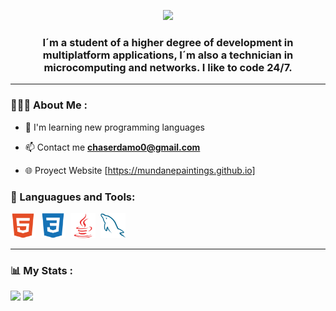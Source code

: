 <p align="center">
  <a href="https://github.com/Chaseradamo/readme-typing-svg">
    <img src="https://readme-typing-svg.demolab.com/?lines=Full-stack%20web%20and%20app%20developer;Getting%20started%20in %20programming;1%2B%20year%20of%20coding%20experience;Always%20learning%20new%20things&font=Fira%20Code&center=true&width=440&height=45&color=A2C3E1FFCenter=true&pause=1000&size=25" /></a>
</p>


<div id="header" align="center">
  <!--
  <a href="https://git.io/typing-svg"><img src="https://readme-typing-svg.demolab.com?font=&weight=500&size=35&pause=1000&color=A2C3E1&center=true&vCenter=true&width=435&lines=Hi+%F0%9F%91%8B%F0%9F%8F%BC+%2C+I%C2%B4m+Chaserdamo" alt="Typing SVG" /></a>
  -->  
<h3 align="center">I´m a student of a higher degree of development in multiplatform applications, I´m also a technician in microcomputing and networks. I like to code 24/7.</h3>
</div>


---

### 🧑🏻‍💻 About Me : 

- 📖 I'm learning new programming languages

- 📫 Contact me **chaserdamo0@gmail.com**

- 🌐 Proyect Website [https://mundanepaintings.github.io]

<div align="left">
  <h3>🔨 Languagues and Tools:</h3>
  <div>
    <img src="https://github.com/devicons/devicon/blob/master/icons/html5/html5-plain.svg" title="HTML5" alt"HTML" width="40" height="40"/>&nbsp;
    <img src="https://github.com/devicons/devicon/blob/master/icons/css3/css3-plain.svg" title="CSS" alt"CSS" width="40" height="40"/>&nbsp;
    <img src="https://github.com/devicons/devicon/blob/master/icons/java/java-plain.svg" title="JAVA" alt"JAVA" width="40" height="40"/>&nbsp;
    <img src="https://github.com/devicons/devicon/blob/master/icons/mysql/mysql-plain.svg" title="MYSQL" alt"MYSQL" width="40" height="40"/>&nbsp;
  </div>
    
---

### 📊 My Stats :
 
![](https://github-readme-stats.vercel.app/api?username=Chaserdamo&theme=prussian&hide_border=false&include_all_commits=false&count_private=false)
![](https://github-readme-streak-stats.herokuapp.com/?user=Chaserdamo&theme=prussian&hide_border=false)<br/>
<!-- ![](https://github-readme-stats.vercel.app/api/top-langs/?username=Chaserdamo&theme=prussian&hide_border=false&include_all_commits=false&count_private=false&layout=compact)
-->

  
